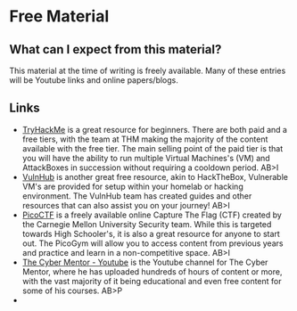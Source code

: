 # Free Material

## What can I expect from this material?
This material at the time of writing is freely available. Many of these entries will be Youtube links and online papers/blogs.

## Links
* [TryHackMe](http://tryhackme.com) is a great resource for beginners. There are both paid and a free tiers, with the team at THM making the majority of the content available with the free tier. The main selling point of the paid tier is that you will have the ability to run multiple Virtual Machines's (VM) and AttackBoxes in succession without requiring a cooldown period. AB>I
* [VulnHub](http://vulnhub.com) is another great free resource, akin to HackTheBox, Vulnerable VM's are provided for setup within your homelab or hacking environment. The VulnHub team has created guides and other resources that can also assist you on your journey! AB>I
* [PicoCTF](http://picoctf.org) is a freely available online Capture The Flag (CTF) created by the Carnegie Mellon University Security team. While this is targeted towards High Schooler's, it is also a great resource for anyone to start out. The PicoGym will allow you to access content from previous years and practice and learn in a non-competitive space. AB>I
* [The Cyber Mentor - Youtube](https://www.youtube.com/c/TheCyberMentor) is the Youtube channel for The Cyber Mentor, where he has uploaded hundreds of hours of content or more, with the vast majority of it being educational and even free content for some of his courses. AB>P
* 
